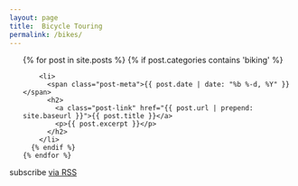 ```yaml
---
layout: page
title:  Bicycle Touring
permalink: /bikes/
---
```


<div class="home">

  <ul class="post-list">
    {% for post in site.posts %}
      {% if post.categories contains 'biking' %}

        <li>  
          <span class="post-meta">{{ post.date | date: "%b %-d, %Y" }}</span>
          <h2>
            <a class="post-link" href="{{ post.url | prepend: site.baseurl }}">{{ post.title }}</a>
            <p>{{ post.excerpt }}</p>
          </h2>
        </li>
      {% endif %}      
    {% endfor %}
  </ul>

  <p class="rss-subscribe">subscribe <a href="{{ "/feed.xml" | prepend: site.baseurl }}">via RSS</a></p>

</div>